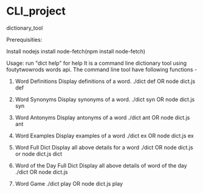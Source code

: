 # CLI_project
dictionary_tool


Prerequisities:

Install nodejs 
install node-fetch(npm install node-fetch)


Usage:
 run "dict help"  for help
 It is a command line dictionary tool using foutytwowrods words api.
 The command line tool have following functions -
 
 1. Word Definitions
	Display definitions of a word. 
  ./dict def <word> OR node dict.js def <word>
2. Word Synonyms
	Display synonyms of a word. 
	 ./dict syn <word> OR node dict.js syn <word>
3. Word Antonyms
	Display antonyms of a word
	 ./dict ant <word> OR node dict.js ant <word>
4. Word Examples
	Display examples of a word
	 ./dict ex <word> OR node dict.js ex <word>

5. Word Full Dict
	Display all above details for a word
	 ./dict <word> OR node dict.js <word> or node dict.js dict <word>

6. Word of the Day Full Dict
	Display all above details of word of the day
	 ./dict OR node dict.js

7. Word Game
	 ./dict play OR node dict.js play

